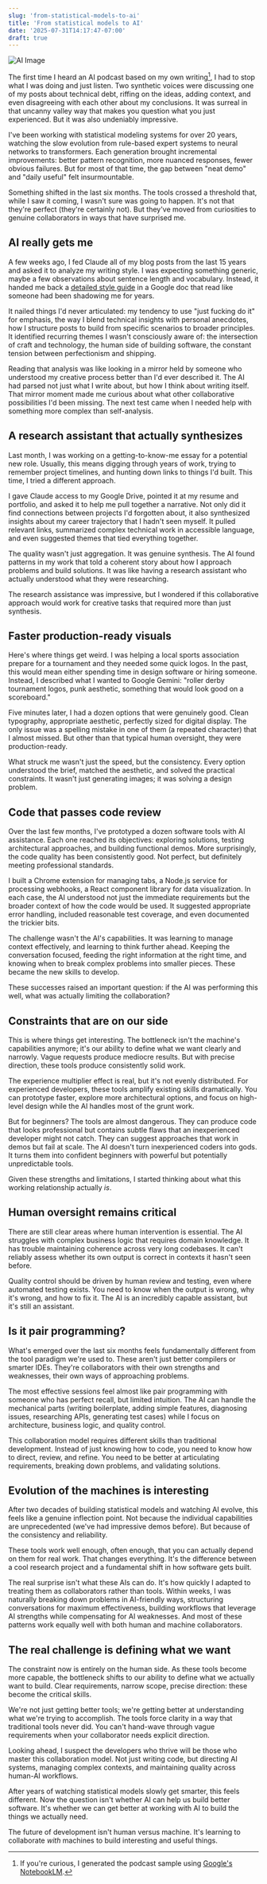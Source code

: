```yaml
---
slug: 'from-statistical-models-to-ai'
title: 'From statistical models to AI'
date: '2025-07-31T14:17:47-07:00'
draft: true
---
```


<div class="post-image"><img src="http://images.warpedvisions.org/2025/07/ai.jpg" alt="AI Image" /></div>

The first time I heard an AI podcast based on my own writing[^1], I had to stop what I was doing and just listen. Two synthetic voices were discussing one of my posts about technical debt, riffing on the ideas, adding context, and even disagreeing with each other about my conclusions. It was surreal in that uncanny valley way that makes you question what you just experienced. But it was also undeniably impressive.

I've been working with statistical modeling systems for over 20 years, watching the slow evolution from rule-based expert systems to neural networks to transformers. Each generation brought incremental improvements: better pattern recognition, more nuanced responses, fewer obvious failures. But for most of that time, the gap between "neat demo" and "daily useful" felt insurmountable.

Something shifted in the last six months. The tools crossed a threshold that, while I saw it coming, I wasn't sure was going to happen. It's not that they're perfect (they're certainly not). But they've moved from curiosities to genuine collaborators in ways that have surprised me.

[^1]: If you're curious, I generated the podcast sample using [Google's NotebookLM](https://notebooklm.google.com/).

## AI really gets me

A few weeks ago, I fed Claude all of my blog posts from the last 15 years and asked it to analyze my writing style. I was expecting something generic, maybe a few observations about sentence length and vocabulary. Instead, it handed me back a [detailed style guide](https://docs.google.com/document/d/1stpYESDyE28ItlWpkoXuqcDjZjuSG0czjlMQuJFvBDk/edit?tab=t.0#heading=h.9xt7jhw4n9jx) in a Google doc that read like someone had been shadowing me for years.

It nailed things I'd never articulated: my tendency to use "just fucking do it" for emphasis, the way I blend technical insights with personal anecdotes, how I structure posts to build from specific scenarios to broader principles. It identified recurring themes I wasn't consciously aware of: the intersection of craft and technology, the human side of building software, the constant tension between perfectionism and shipping.

Reading that analysis was like looking in a mirror held by someone who understood my creative process better than I'd ever described it. The AI had parsed not just what I write about, but how I think about writing itself. That mirror moment made me curious about what other collaborative possibilities I'd been missing. The next test came when I needed help with something more complex than self-analysis.

## A research assistant that actually synthesizes

Last month, I was working on a getting-to-know-me essay for a potential new role. Usually, this means digging through years of work, trying to remember project timelines, and hunting down links to things I'd built. This time, I tried a different approach.

I gave Claude access to my Google Drive, pointed it at my resume and portfolio, and asked it to help me pull together a narrative. Not only did it find connections between projects I'd forgotten about, it also synthesized insights about my career trajectory that I hadn't seen myself. It pulled relevant links, summarized complex technical work in accessible language, and even suggested themes that tied everything together.

The quality wasn't just aggregation. It was genuine synthesis. The AI found patterns in my work that told a coherent story about how I approach problems and build solutions. It was like having a research assistant who actually understood what they were researching.

The research assistance was impressive, but I wondered if this collaborative approach would work for creative tasks that required more than just synthesis.

## Faster production-ready visuals

Here's where things get weird. I was helping a local sports association prepare for a tournament and they needed some quick logos. In the past, this would mean either spending time in design software or hiring someone. Instead, I described what I wanted to Google Gemini: "roller derby tournament logos, punk aesthetic, something that would look good on a scoreboard."

Five minutes later, I had a dozen options that were genuinely good. Clean typography, appropriate aesthetic, perfectly sized for digital display. The only issue was a spelling mistake in one of them (a repeated character) that I almost missed. But other than that typical human oversight, they were production-ready.

What struck me wasn't just the speed, but the consistency. Every option understood the brief, matched the aesthetic, and solved the practical constraints. It wasn't just generating images; it was solving a design problem.

## Code that passes code review

Over the last few months, I've prototyped a dozen software tools with AI assistance. Each one reached its objectives: exploring solutions, testing architectural approaches, and building functional demos. More surprisingly, the code quality has been consistently good. Not perfect, but definitely meeting professional standards.

I built a Chrome extension for managing tabs, a Node.js service for processing webhooks, a React component library for data visualization. In each case, the AI understood not just the immediate requirements but the broader context of how the code would be used. It suggested appropriate error handling, included reasonable test coverage, and even documented the trickier bits.

The challenge wasn't the AI's capabilities. It was learning to manage context effectively, and learning to think further ahead. Keeping the conversation focused, feeding the right information at the right time, and knowing when to break complex problems into smaller pieces. These became the new skills to develop.

These successes raised an important question: if the AI was performing this well, what was actually limiting the collaboration?

## Constraints that are on our side

This is where things get interesting. The bottleneck isn't the machine's capabilities anymore; it's our ability to define what we want clearly and narrowly. Vague requests produce mediocre results. But with precise direction, these tools produce consistently solid work.

The experience multiplier effect is real, but it's not evenly distributed. For experienced developers, these tools amplify existing skills dramatically. You can prototype faster, explore more architectural options, and focus on high-level design while the AI handles most of the grunt work.

But for beginners? The tools are almost dangerous. They can produce code that looks professional but contains subtle flaws that an inexperienced developer might not catch. They can suggest approaches that work in demos but fail at scale. The AI doesn't turn inexperienced coders into gods. It turns them into confident beginners with powerful but potentially unpredictable tools.

Given these strengths and limitations, I started thinking about what this working relationship actually *is*.

## Human oversight remains critical

There are still clear areas where human intervention is essential. The AI struggles with complex business logic that requires domain knowledge. It has trouble maintaining coherence across very long codebases. It can't reliably assess whether its own output is correct in contexts it hasn't seen before.

Quality control should be driven by human review and testing, even where automated testing exists. You need to know when the output is wrong, why it's wrong, and how to fix it. The AI is an incredibly capable assistant, but it's still an assistant.

## Is it pair programming?

What's emerged over the last six months feels fundamentally different from the tool paradigm we're used to. These aren't just better compilers or smarter IDEs. They're collaborators with their own strengths and weaknesses, their own ways of approaching problems.

The most effective sessions feel almost like pair programming with someone who has perfect recall, but limited intuition. The AI can handle the mechanical parts (writing boilerplate, adding simple features, diagnosing issues, researching APIs, generating test cases) while I focus on architecture, business logic, and quality control.

This collaboration model requires different skills than traditional development. Instead of just knowing how to code, you need to know how to direct, review, and refine. You need to be better at articulating requirements, breaking down problems, and validating solutions.

## Evolution of the machines is interesting

After two decades of building statistical models and watching AI evolve, this feels like a genuine inflection point. Not because the individual capabilities are unprecedented (we've had impressive demos before). But because of the consistency and reliability.

These tools work well enough, often enough, that you can actually depend on them for real work. That changes everything. It's the difference between a cool research project and a fundamental shift in how software gets built.

The real surprise isn't what these AIs can do. It's how quickly I adapted to treating them as collaborators rather than tools. Within weeks, I was naturally breaking down problems in AI-friendly ways, structuring conversations for maximum effectiveness, building workflows that leverage AI strengths while compensating for AI weaknesses. And most of these patterns work equally well with both human and machine collaborators.

## The real challenge is defining what we want

The constraint now is entirely on the human side. As these tools become more capable, the bottleneck shifts to our ability to define what we actually want to build. Clear requirements, narrow scope, precise direction: these become the critical skills.

We're not just getting better tools; we're getting better at understanding what we're trying to accomplish. The tools force clarity in a way that traditional tools never did. You can't hand-wave through vague requirements when your collaborator needs explicit direction.

Looking ahead, I suspect the developers who thrive will be those who master this collaboration model. Not just writing code, but directing AI systems, managing complex contexts, and maintaining quality across human-AI workflows.

After years of watching statistical models slowly get smarter, this feels different. Now the question isn't whether AI can help us build better software. It's whether we can get better at working with AI to build the things we actually need.

The future of development isn't human versus machine. It's learning to collaborate *with* machines to build interesting and useful things.
